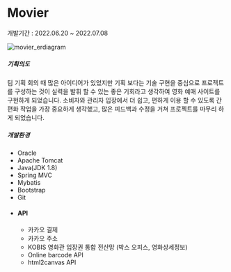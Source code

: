 Movier
=============
개발기간 : 2022.06.20 ~ 2022.07.08

<!-- ![movier_erdiagram](https://user-images.githubusercontent.com/106262783/177227425-7eb50079-28bf-4d5a-acac-16f1a56258e5.png) -->
<img alt="movier_erdiagram" src="https://user-images.githubusercontent.com/106262783/177227425-7eb50079-28bf-4d5a-acac-16f1a56258e5.png"/>

<h5>기획의도</h5>
<p>
팀 기획 회의 때 많은 아이디어가 있었지만
기획 보다는 기술 구현을 중심으로 프로젝트를 구성하는 것이
실력을 발휘 할 수 있는 좋은 기회라고 생각하여
영화 예매 사이트를 구현하게 되었습니다.
소비자와 관리자 입장에서 더 쉽고, 
편하게 이용 할 수 있도록 간편화 작업을 가장 중요하게 생각했고, 많은 피드백과 수정을 거쳐
프로젝트를 마무리 하게 되었습니다.
</p>

<h5>개발환경</h5>
<ul>
	<li>Oracle</li>
	<li>Apache Tomcat</li>
	<li>Java(JDK 1.8)</li>
	<li>Spring MVC</li>
	<li>Mybatis</li>
	<li>Bootstrap</li>
	<li>Git</li>
	<li>
		<h4>API</h4>
		<ul>
			<li>카카오 결제</li>
			<li>카카오 주소</li>
			<li>KOBIS 영화관 입장권 통합 전산망 (박스 오피스, 영화상세정보)</li>
			<li>Online barcode API</li>
			<li>html2canvas API</li>
		</ul>
	</li>
</ul>

